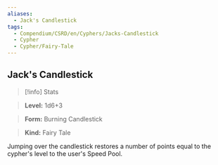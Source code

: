 ```yaml
---
aliases:
  - Jack's Candlestick
tags:
  - Compendium/CSRD/en/Cyphers/Jacks-Candlestick
  - Cypher
  - Cypher/Fairy-Tale
---
```

  
    
## Jack's Candlestick    
>[!info] Stats    
> **Level:** 1d6+3    
> **Form:** Burning Candlestick    
> **Kind:** Fairy Tale  
    
Jumping over the candlestick restores a number of points equal to the cypher's level to the user's Speed Pool.